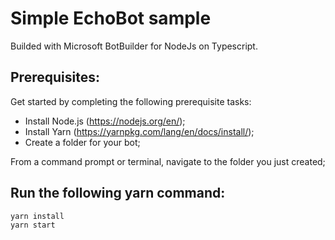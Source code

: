 # Simple EchoBot sample 
Builded with Microsoft BotBuilder for NodeJs on Typescript.

## Prerequisites:
Get started by completing the following prerequisite tasks:
  * Install Node.js (https://nodejs.org/en/);
  * Install Yarn (https://yarnpkg.com/lang/en/docs/install/);
  * Create a folder for your bot;

From a command prompt or terminal, navigate to the folder you just created;

## Run the following yarn command:
```
yarn install
yarn start
```
